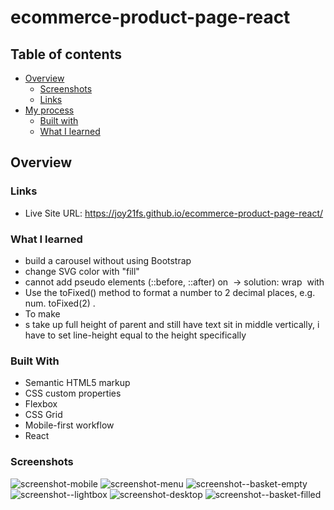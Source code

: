 # ecommerce-product-page-react

## Table of contents

- [Overview](#overview)
  - [Screenshots](#screenshots)
  - [Links](#links)
- [My process](#my-process)
  - [Built with](#built-with)
  - [What I learned](#what-i-learned)


## Overview


### Links

- Live Site URL: https://joy21fs.github.io/ecommerce-product-page-react/


### What I learned

- build a carousel without using Bootstrap
- change SVG color with "fill"
- cannot add pseudo elements (::before, ::after) on <img>
  -> solution: wrap <img> with <picture>
- Use the toFixed() method to format a number to 2 decimal places, e.g. num. toFixed(2) .
- To make <li>s take up full height of parent and still have text sit in middle vertically, i have to set line-height equal to the height specifically


### Built With

- Semantic HTML5 markup
- CSS custom properties
- Flexbox
- CSS Grid
- Mobile-first workflow
- React 
  
    
### Screenshots

![screenshot-mobile](https://user-images.githubusercontent.com/95619834/165950723-ac0239f8-b7b3-4022-ba4e-9385da043b59.png)
![screenshot-menu](https://user-images.githubusercontent.com/95619834/165950739-b8997bc2-4a41-4f65-8d17-0ee05daaf5cf.png)
![screenshot--basket-empty](https://user-images.githubusercontent.com/95619834/165950763-732a46ab-dabb-4e41-be21-c6e46c0080a2.png)
![screenshot--lightbox](https://user-images.githubusercontent.com/95619834/165950819-f6f9b6fd-3ca0-4eea-b450-1a3fc3df0bd1.png)
![screenshot-desktop](https://user-images.githubusercontent.com/95619834/165950829-38223b0f-024e-45fa-b667-273cfa104e00.png)
![screenshot--basket-filled](https://user-images.githubusercontent.com/95619834/165950797-c3e62dbb-7e0d-417b-9cb8-75feb6bc2226.png)

